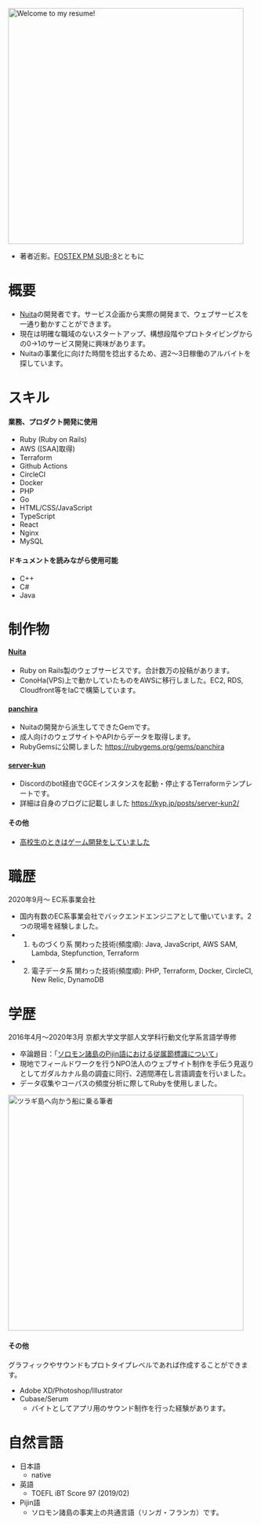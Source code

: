 <img alt="Welcome to my resume!" src="https://kypprivate.s3-ap-northeast-1.amazonaws.com/me.jpg" width="480px">

- 著者近影。[FOSTEX PM SUB-8](https://www.fostex.jp/products/pm-sub8)とともに

# 概要
- [Nuita](https://nuita.net/)の開発者です。サービス企画から実際の開発まで、ウェブサービスを一通り動かすことができます。
- 現在は明確な職域のないスタートアップ、構想段階やプロトタイピングからの0→1のサービス開発に興味があります。
- Nuitaの事業化に向けた時間を捻出するため、週2～3日稼働のアルバイトを探しています。

# スキル
#### 業務、プロダクト開発に使用
- Ruby (Ruby on Rails)
- AWS ([SAA]取得)
- Terraform
- Github Actions
- CircleCI
- Docker
- PHP
- Go
- HTML/CSS/JavaScript
- TypeScript
- React
- Nginx
- MySQL

#### ドキュメントを読みながら使用可能
- C++
- C#
- Java

# 制作物
#### [Nuita](https://nuita.net/)
- Ruby on Rails製のウェブサービスです。合計数万の投稿があります。
- ConoHa(VPS)上で動かしていたものをAWSに移行しました。EC2, RDS, Cloudfront等をIaCで構築しています。

#### [panchira](https://github.com/nuita/panchira)
- Nuitaの開発から派生してできたGemです。
- 成人向けのウェブサイトやAPIからデータを取得します。
- RubyGemsに公開しました https://rubygems.org/gems/panchira

#### [server-kun](https://github.com/kypkyp/server-kun)
- Discordのbot経由でGCEインスタンスを起動・停止するTerraformテンプレートです。
- 詳細は自身のブログに記載しました https://kyp.jp/posts/server-kun2/

#### その他
- [高校生のときはゲーム開発をしていました](https://kyp.hatenablog.com/entry/2015/12/25/013344)

# 職歴
2020年9月～ EC系事業会社
- 国内有数のEC系事業会社でバックエンドエンジニアとして働いています。2つの現場を経験しました。
- 1. ものづくり系 関わった技術(頻度順): Java, JavaScript, AWS SAM, Lambda, Stepfunction, Terraform
- 2. 電子データ系 関わった技術(頻度順): PHP, Terraform, Docker, CircleCI, New Relic, DynamoDB

# 学歴
2016年4月～2020年3月 京都大学文学部人文学科行動文化学系言語学専修
- 卒論題目：「[ソロモン諸島のPijin語における従属節標識について](https://github.com/kypkyp/sotsuron)」
- 現地でフィールドワークを行うNPO法人のウェブサイト制作を手伝う見返りとしてガダルカナル島の調査に同行、2週間滞在し言語調査を行いました。
- データ収集やコーパスの頻度分析に際してRubyを使用しました。

<img alt="ツラギ島へ向かう船に乗る筆者" src="https://kypprivate.s3-ap-northeast-1.amazonaws.com/kyp_on_ship.jpg" width="480px">

#### その他

グラフィックやサウンドもプロトタイプレベルであれば作成することができます。

- Adobe XD/Photoshop/Illustrator
- Cubase/Serum
  - バイトとしてアプリ用のサウンド制作を行った経験があります。

# 自然言語
- 日本語
  - native
- 英語
  - TOEFL iBT Score 97 (2019/02)
- Pijin語
  - ソロモン諸島の事実上の共通言語（リンガ・フランカ）です。
